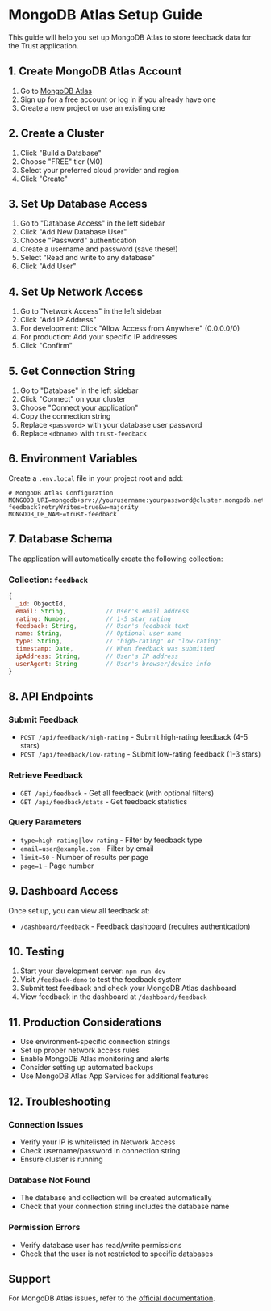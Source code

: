 # MongoDB Atlas Setup Guide

This guide will help you set up MongoDB Atlas to store feedback data for the Trust application.

## 1. Create MongoDB Atlas Account

1. Go to [MongoDB Atlas](https://www.mongodb.com/atlas)
2. Sign up for a free account or log in if you already have one
3. Create a new project or use an existing one

## 2. Create a Cluster

1. Click "Build a Database"
2. Choose "FREE" tier (M0)
3. Select your preferred cloud provider and region
4. Click "Create"

## 3. Set Up Database Access

1. Go to "Database Access" in the left sidebar
2. Click "Add New Database User"
3. Choose "Password" authentication
4. Create a username and password (save these!)
5. Select "Read and write to any database"
6. Click "Add User"

## 4. Set Up Network Access

1. Go to "Network Access" in the left sidebar
2. Click "Add IP Address"
3. For development: Click "Allow Access from Anywhere" (0.0.0.0/0)
4. For production: Add your specific IP addresses
5. Click "Confirm"

## 5. Get Connection String

1. Go to "Database" in the left sidebar
2. Click "Connect" on your cluster
3. Choose "Connect your application"
4. Copy the connection string
5. Replace `<password>` with your database user password
6. Replace `<dbname>` with `trust-feedback`

## 6. Environment Variables

Create a `.env.local` file in your project root and add:

```env
# MongoDB Atlas Configuration
MONGODB_URI=mongodb+srv://yourusername:yourpassword@cluster.mongodb.net/trust-feedback?retryWrites=true&w=majority
MONGODB_DB_NAME=trust-feedback
```

## 7. Database Schema

The application will automatically create the following collection:

### Collection: `feedback`

```javascript
{
  _id: ObjectId,
  email: String,           // User's email address
  rating: Number,          // 1-5 star rating
  feedback: String,        // User's feedback text
  name: String,            // Optional user name
  type: String,            // "high-rating" or "low-rating"
  timestamp: Date,         // When feedback was submitted
  ipAddress: String,       // User's IP address
  userAgent: String        // User's browser/device info
}
```

## 8. API Endpoints

### Submit Feedback
- `POST /api/feedback/high-rating` - Submit high-rating feedback (4-5 stars)
- `POST /api/feedback/low-rating` - Submit low-rating feedback (1-3 stars)

### Retrieve Feedback
- `GET /api/feedback` - Get all feedback (with optional filters)
- `GET /api/feedback/stats` - Get feedback statistics

### Query Parameters
- `type=high-rating|low-rating` - Filter by feedback type
- `email=user@example.com` - Filter by email
- `limit=50` - Number of results per page
- `page=1` - Page number

## 9. Dashboard Access

Once set up, you can view all feedback at:
- `/dashboard/feedback` - Feedback dashboard (requires authentication)

## 10. Testing

1. Start your development server: `npm run dev`
2. Visit `/feedback-demo` to test the feedback system
3. Submit test feedback and check your MongoDB Atlas dashboard
4. View feedback in the dashboard at `/dashboard/feedback`

## 11. Production Considerations

- Use environment-specific connection strings
- Set up proper network access rules
- Enable MongoDB Atlas monitoring and alerts
- Consider setting up automated backups
- Use MongoDB Atlas App Services for additional features

## 12. Troubleshooting

### Connection Issues
- Verify your IP is whitelisted in Network Access
- Check username/password in connection string
- Ensure cluster is running

### Database Not Found
- The database and collection will be created automatically
- Check that your connection string includes the database name

### Permission Errors
- Verify database user has read/write permissions
- Check that the user is not restricted to specific databases

## Support

For MongoDB Atlas issues, refer to the [official documentation](https://docs.atlas.mongodb.com/).
